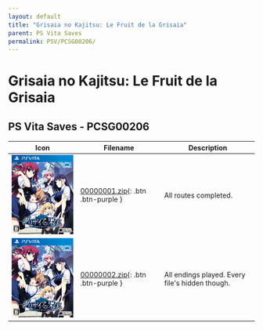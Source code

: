 ```yaml
---
layout: default
title: "Grisaia no Kajitsu: Le Fruit de la Grisaia"
parent: PS Vita Saves
permalink: PSV/PCSG00206/
---
```

# Grisaia no Kajitsu: Le Fruit de la Grisaia

## PS Vita Saves - PCSG00206

| Icon | Filename | Description |
|------|----------|-------------|
| ![Grisaia no Kajitsu: Le Fruit de la Grisaia](icon0.png) | [00000001.zip](00000001.zip){: .btn .btn-purple } | All routes completed.  |
| ![Grisaia no Kajitsu: Le Fruit de la Grisaia](icon0.png) | [00000002.zip](00000002.zip){: .btn .btn-purple } | All endings played. Every file&#39;s hidden though.  |
